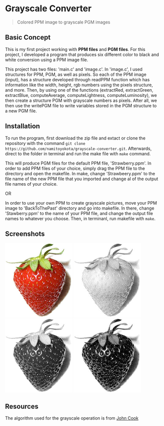 # Grayscale Converter
> Colored PPM image to grayscale PGM images

## Basic Concept
This is my first project working with **PPM files** and **PGM files**. For this project, I developed a program that produces six different color to black and white conversion using a PPM image file.

This project has two files: 'main.c' and 'image.c'. 
In 'image.c', I used structures for PPM, PGM, as well as pixels. So each of the PPM image (input), has a structure developed through readPPM function which has information like the width, height, rgb numbers using the pixels structure, and more. Then, by using one of the functions (extractRed, extractGreen, extractBlue, computeAverage, computeLightness, computeLuminosity), we then create a structure PGM with grayscale numbers as pixels. After all, we then use the writePGM file to write variables stored in the PGM structure to a new PGM file.

## Installation
To run the program, first download the zip file and extact or clone the repository with the command `git clone https://github.com/namitoyokota/grayscale-converter.git`. Afterwards, direct to the folder in terminal and run the make file with `make` command.

This will produce PGM files for the default PPM file, 'Strawberry.ppm'. In order to add PPM files of your choice, simply drag the PPM file to the directory and open the makefile. In make, change 'Strawbeery.ppm' to the file name of the new PPM file that you imported and change al of the output file names of your choice. 

OR

In order to use your own PPM to create grayscale pictures, move your PPM image to 'BackToThePast' directory and go into makefile. In there, change 'Stawberry.ppm' to the name of your PPM file, and change the output file names to whatever you choose. Then, in terminanl, run makefile with `make`.

## Screenshots
![Before](/Screenshots/Strawberry.png "Before")
![Red](/Screenshots/Strawberry_Red.png "Red")
![Green](/Screenshots/Strawberry_Green.png "Green")
![Blue](/Screenshots/Strawberry_Blue.png "Blue")

## Resources
The algorithm used for the grayscale operation is from <a href="https://www.johndcook.com/blog/2009/08/24/algorithms-convert-color-grayscale/">John Cook</a>
